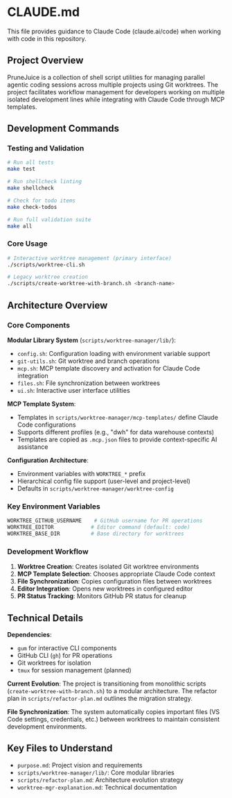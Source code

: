 # CLAUDE.md

This file provides guidance to Claude Code (claude.ai/code) when working with code in this repository.

## Project Overview

PruneJuice is a collection of shell script utilities for managing parallel agentic coding sessions across multiple projects using Git worktrees. The project facilitates workflow management for developers working on multiple isolated development lines while integrating with Claude Code through MCP templates.

## Development Commands

### Testing and Validation
```bash
# Run all tests
make test

# Run shellcheck linting
make shellcheck

# Check for todo items
make check-todos

# Run full validation suite
make all
```

### Core Usage
```bash
# Interactive worktree management (primary interface)
./scripts/worktree-cli.sh

# Legacy worktree creation
./scripts/create-worktree-with-branch.sh <branch-name>
```

## Architecture Overview

### Core Components

**Modular Library System** (`scripts/worktree-manager/lib/`):
- `config.sh`: Configuration loading with environment variable support
- `git-utils.sh`: Git worktree and branch operations
- `mcp.sh`: MCP template discovery and activation for Claude Code integration
- `files.sh`: File synchronization between worktrees
- `ui.sh`: Interactive user interface utilities

**MCP Template System**: 
- Templates in `scripts/worktree-manager/mcp-templates/` define Claude Code configurations
- Supports different profiles (e.g., "dwh" for data warehouse contexts)
- Templates are copied as `.mcp.json` files to provide context-specific AI assistance

**Configuration Architecture**:
- Environment variables with `WORKTREE_*` prefix
- Hierarchical config file support (user-level and project-level)
- Defaults in `scripts/worktree-manager/worktree-config`

### Key Environment Variables
```bash
WORKTREE_GITHUB_USERNAME    # GitHub username for PR operations
WORKTREE_EDITOR            # Editor command (default: code)
WORKTREE_BASE_DIR          # Base directory for worktrees
```

### Development Workflow

1. **Worktree Creation**: Creates isolated Git worktree environments
2. **MCP Template Selection**: Chooses appropriate Claude Code context
3. **File Synchronization**: Copies configuration files between worktrees
4. **Editor Integration**: Opens new worktrees in configured editor
5. **PR Status Tracking**: Monitors GitHub PR status for cleanup

## Technical Details

**Dependencies**: 
- `gum` for interactive CLI components
- GitHub CLI (`gh`) for PR operations
- Git worktrees for isolation
- `tmux` for session management (planned)

**Current Evolution**: The project is transitioning from monolithic scripts (`create-worktree-with-branch.sh`) to a modular architecture. The refactor plan in `scripts/refactor-plan.md` outlines the migration strategy.

**File Synchronization**: The system automatically copies important files (VS Code settings, credentials, etc.) between worktrees to maintain consistent development environments.

## Key Files to Understand

- `purpose.md`: Project vision and requirements
- `scripts/worktree-manager/lib/`: Core modular libraries
- `scripts/refactor-plan.md`: Architecture evolution strategy
- `worktree-mgr-explanation.md`: Technical documentation